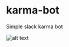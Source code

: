 # karma-bot
Simple slack karma bot

![alt text](https://travis-ci.org/acsgh/karma-bot.svg?branch=master)